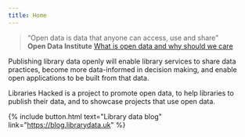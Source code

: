 ```yaml
---
title: Home
---
```


> &ldquo;Open data is data that anyone can access, use and share&rdquo;<br/> **Open Data Institute** [What is open data and why should we care](https://theodi.org/article/what-is-open-data-and-why-should-we-care/)

Publishing library data openly will enable library services to share data practices, become more data-informed in decision making, and enable open applications to be built from that data.

Libraries Hacked is a project to promote open data, to help libraries to publish their data, and to showcase projects that use open data.

{% include button.html text="Library data blog" link="https://blog.librarydata.uk" %}
